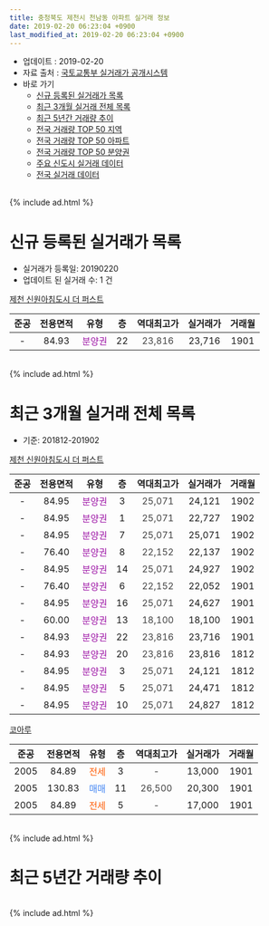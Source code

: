 ```yaml
---
title: 충청북도 제천시 천남동 아파트 실거래 정보
date: 2019-02-20 06:23:04 +0900
last_modified_at: 2019-02-20 06:23:04 +0900
---
```


* 업데이트 : 2019-02-20
* 자료 출처 : [국토교통부 실거래가 공개시스템](http://rt.molit.go.kr)
* 바로 가기
    * [신규 등록된 실거래가 목록](#신규-등록된-실거래가-목록)
    * [최근 3개월 실거래 전체 목록](#최근-3개월-실거래-전체-목록)
    * [최근 5년간 거래량 추이](#최근-5년간-거래량-추이)
    * [전국 거래량 TOP 50 지역](https://inasie.github.io/apt-trade-info/최근-3개월-전국에서-가장-거래가-많이-발생한-지역)
    * [전국 거래량 TOP 50 아파트](https://inasie.github.io/apt-trade-info/최근-3개월-전국에서-가장-거래가-많이-발생한-아파트)
    * [전국 거래량 TOP 50 분양권](https://inasie.github.io/apt-trade-info/최근-3개월-전국에서-가장-거래가-많이-발생한-분양권)
    * [주요 신도시 실거래 데이터](https://inasie.github.io/apt-trade-info/주요-신도시)
    * [전국 실거래 데이터](https://inasie.github.io/apt-trade-info/전국)
<br>
{% include ad.html %}
<br>

# 신규 등록된 실거래가 목록
* 실거래가 등록일: 20190220
* 업데이트 된 실거래 수: 1 건


[제천 신원아침도시 더 퍼스트](https://search.naver.com/search.naver?query=%EC%B6%A9%EC%B2%AD%EB%B6%81%EB%8F%84+%EC%A0%9C%EC%B2%9C%EC%8B%9C+%EC%B2%9C%EB%82%A8%EB%8F%99+%EC%A0%9C%EC%B2%9C+%EC%8B%A0%EC%9B%90%EC%95%84%EC%B9%A8%EB%8F%84%EC%8B%9C+%EB%8D%94+%ED%8D%BC%EC%8A%A4%ED%8A%B8)

|준공|전용면적|유형|층|역대최고가|실거래가|거래월|
|:---:|:---:|:---:|:---:|:---:|:---:|:---:|
|-|84.93|<span style="color:#9C11A5">분양권</span>|22|<span style="color:#444444">23,816</span>|23,716|1901|


<br>
{% include ad.html %}
<br>

# 최근 3개월 실거래 전체 목록
* 기준: 201812-201902


[제천 신원아침도시 더 퍼스트](https://search.naver.com/search.naver?query=%EC%B6%A9%EC%B2%AD%EB%B6%81%EB%8F%84+%EC%A0%9C%EC%B2%9C%EC%8B%9C+%EC%B2%9C%EB%82%A8%EB%8F%99+%EC%A0%9C%EC%B2%9C+%EC%8B%A0%EC%9B%90%EC%95%84%EC%B9%A8%EB%8F%84%EC%8B%9C+%EB%8D%94+%ED%8D%BC%EC%8A%A4%ED%8A%B8)

|준공|전용면적|유형|층|역대최고가|실거래가|거래월|
|:---:|:---:|:---:|:---:|:---:|:---:|:---:|
|-|84.95|<span style="color:#9C11A5">분양권</span>|3|<span style="color:#444444">25,071</span>|24,121|1902|
|-|84.95|<span style="color:#9C11A5">분양권</span>|1|<span style="color:#444444">25,071</span>|22,727|1902|
|-|84.95|<span style="color:#9C11A5">분양권</span>|7|<span style="color:#444444">25,071</span>|25,071|1902|
|-|76.40|<span style="color:#9C11A5">분양권</span>|8|<span style="color:#444444">22,152</span>|22,137|1902|
|-|84.95|<span style="color:#9C11A5">분양권</span>|14|<span style="color:#444444">25,071</span>|24,927|1902|
|-|76.40|<span style="color:#9C11A5">분양권</span>|6|<span style="color:#444444">22,152</span>|22,052|1901|
|-|84.95|<span style="color:#9C11A5">분양권</span>|16|<span style="color:#444444">25,071</span>|24,627|1901|
|-|60.00|<span style="color:#9C11A5">분양권</span>|13|<span style="color:#444444">18,100</span>|18,100|1901|
|-|84.93|<span style="color:#9C11A5">분양권</span>|22|<span style="color:#444444">23,816</span>|23,716|1901|
|-|84.93|<span style="color:#9C11A5">분양권</span>|20|<span style="color:#444444">23,816</span>|23,816|1812|
|-|84.95|<span style="color:#9C11A5">분양권</span>|3|<span style="color:#444444">25,071</span>|24,121|1812|
|-|84.95|<span style="color:#9C11A5">분양권</span>|5|<span style="color:#444444">25,071</span>|24,471|1812|
|-|84.95|<span style="color:#9C11A5">분양권</span>|10|<span style="color:#444444">25,071</span>|24,827|1812|

[코아루](https://search.naver.com/search.naver?query=%EC%B6%A9%EC%B2%AD%EB%B6%81%EB%8F%84+%EC%A0%9C%EC%B2%9C%EC%8B%9C+%EC%B2%9C%EB%82%A8%EB%8F%99+%EC%BD%94%EC%95%84%EB%A3%A8)

|준공|전용면적|유형|층|역대최고가|실거래가|거래월|
|:---:|:---:|:---:|:---:|:---:|:---:|:---:|
|2005|84.89|<span style="color:#ff5a00">전세</span>|3|<span style="color:#444444">-</span>|13,000|1901|
|2005|130.83|<span style="color:#4285f3">매매</span>|11|<span style="color:#444444">26,500</span>|20,300|1901|
|2005|84.89|<span style="color:#ff5a00">전세</span>|5|<span style="color:#444444">-</span>|17,000|1901|


<br>
{% include ad.html %}
<br>

# 최근 5년간 거래량 추이


<div style="width:100%;">
    <canvas id="deal_progress" height="200"></canvas>
</div>

<script>
new Chart(document.getElementById("deal_progress"), {
    type: 'line',
    data: {
        labels: ['201402','201403','201404','201405','201406','201407','201408','201409','201410','201411','201412','201501','201502','201503','201504','201505','201506','201507','201508','201509','201510','201511','201512','201601','201602','201603','201604','201605','201606','201607','201608','201609','201610','201611','201612','201701','201702','201703','201704','201705','201706','201707','201708','201709','201710','201711','201712','201801','201802','201803','201804','201805','201806','201807','201808','201809','201810','201811','201812','201901','201902'],
        datasets: [{
            label: '매매',
            pointRadius: 1,
            data: [4, 5, 1, 0, 2, 0, 4, 3, 4, 1, 2, 2, 1, 4, 3, 0, 1, 3, 1, 3, 1, 1, 2, 1, 2, 2, 2, 1, 1, 3, 1, 3, 0, 1, 1, 1, 1, 0, 1, 1, 1, 0, 1, 4, 1, 1, 1, 2, 2, 5, 5, 2, 1, 0, 6, 5, 2, 5, 4, 5, 5],
            borderColor: "rgba(255, 201, 14, 1)",
            backgroundColor: "rgba(255, 201, 14, 0.5)",
            fill: false,
            lineTension: 0
        },{
            label: '전월세',
            pointRadius: 1,
            data: [3, 1, 0, 0, 1, 0, 0, 1, 1, 1, 0, 1, 2, 2, 0, 0, 0, 0, 0, 0, 2, 0, 0, 1, 1, 1, 1, 0, 1, 0, 1, 0, 0, 0, 1, 1, 1, 1, 0, 0, 1, 0, 2, 2, 0, 0, 0, 1, 2, 1, 0, 2, 2, 1, 0, 0, 1, 0, 0, 2, 0],
            borderColor: "rgba(0, 141, 185, 1)",
            backgroundColor: "rgba(0, 141, 185, 0.5)",
            fill: false,
            lineTension: 0
        }
        ]
    },
    options: {
        responsive: true,
        title: {
            display: false
        },
        tooltips: {
            mode: 'index',
            intersect: false
        },
        hover: {
            mode: 'nearest',
            intersect: true
        },
        scales: {
            xAxes: [{
                display: true,
                scaleLabel: {
                    display: true,
                    labelString: '년/월'
                }
            }],
            yAxes: [{
                display: true,
                ticks: {
                    suggestedMin: 0,
                },
                scaleLabel: {
                    display: true,
                    labelString: '실거래 수'
                }
            }]
        }
    }
});

</script>


<br>
{% include ad.html %}
<br>

